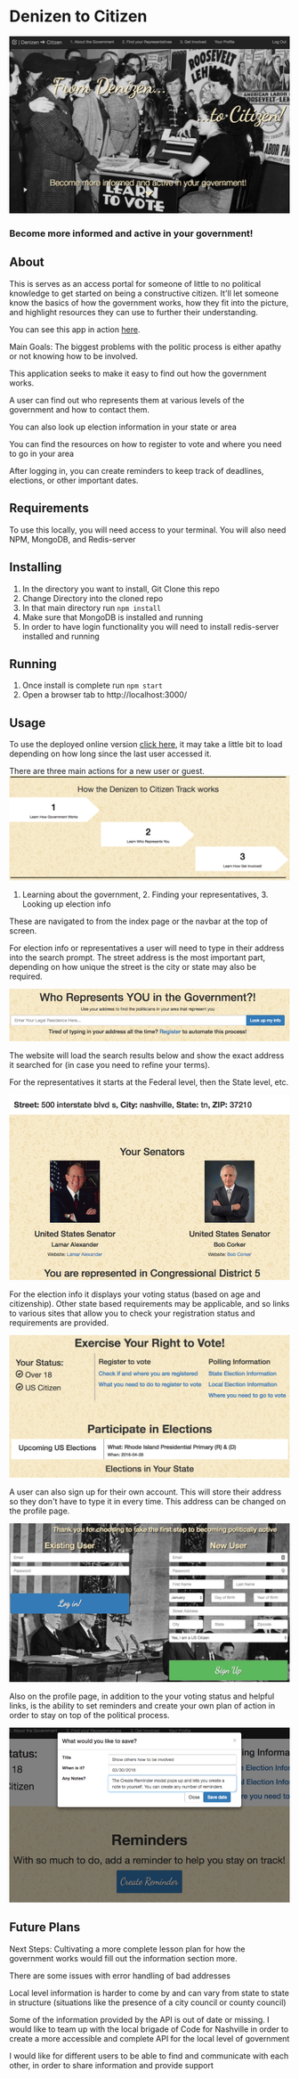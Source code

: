 # Denizen to Citizen

![Title Screen](doc-images/title-screen.png)

### Become more informed and active in your government!

## About
This is serves as an access portal for someone of little to no political knowledge to get started on being a constructive citizen. It'll let someone know the basics of how the government works, how they fit into the picture, and highlight resources they can use to further their understanding.

You can see this app in action [here](https://constructive-citizen.herokuapp.com/).

Main Goals:
The biggest problems with the politic process is either apathy or not knowing how to be involved.

This application seeks to make it easy to find out how the government works.

A user can find out who represents them at various levels of the government and how to contact them.

You can also look up election information in your state or area

You can find the resources on how to register to vote and where you need to go in your area

After logging in, you can create reminders to keep track of deadlines, elections, or other important dates.

## Requirements
To use this locally, you will need access to your terminal.
You will also need NPM, MongoDB, and Redis-server

## Installing
1. In the directory you want to install, Git Clone this repo
2. Change Directory into the cloned repo
3. In that main directory run `npm install`
4. Make sure that MongoDB is installed and running
5. In order to have login functionality you will need to install redis-server installed and running

## Running
1. Once install is complete run `npm start`
2. Open a browser tab to http://localhost:3000/

## Usage

To use the deployed online version [click here](https://constructive-citizen.herokuapp.com/), it may take a little bit to load depending on how long since the last user accessed it.

There are three main actions for a new user or guest.
![Learn Find and Elect](doc-images/steps.png)
1. Learning about the government,  2. Finding your representatives,  3. Looking up election info

These are navigated to from the index page or the navbar at the top of screen.

For election info or representatives a user will need to type in their address into the search prompt. The street address is the most important part, depending on how unique the street is the city or state may also be required.

![Searchbox](doc-images/search.png)

The website will load the search results below and show the exact address it searched for (in case you need to refine your terms).

For the representatives it starts at the Federal level, then the State level, etc.

![Results](doc-images/search-results.png)

For the election info it displays your voting status (based on age and citizenship). Other state based requirements may be applicable, and so links to various sites that allow you to check your registration status and requirements are provided.

![Election and Status](doc-images/elections.png)

A user can also sign up for their own account. This will store their address so they don't have to type it in every time. This address can be changed on the profile page.

![Login](doc-images/login.png)

Also on the profile page, in addition to the your voting status and helpful links, is the ability to set reminders and create your own plan of action in order to stay on top of the political process.

![Reminders](doc-images/reminders.png)

## Future Plans
Next Steps:
Cultivating a more complete lesson plan for how the government works would fill out the information section more.

There are some issues with error handling of bad addresses

Local level information is harder to come by and can vary from state to state in structure (situations like the presence of a city council or county council)

Some of the information provided by the API is out of date or missing. I would like to team up with the local brigade of Code for Nashville in order to create a more accessible and complete API for the local level of government

I would like for different users to be able to find and communicate with each other, in order to share information and provide support


